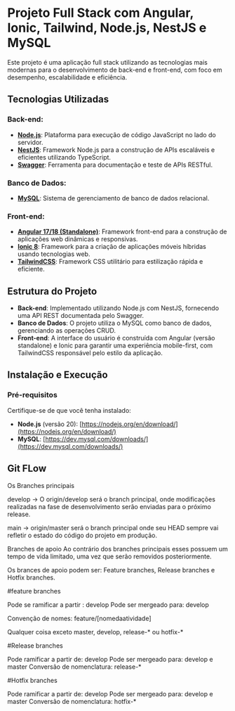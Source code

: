 # Projeto Full Stack com Angular, Ionic, Tailwind, Node.js, NestJS e MySQL

Este projeto é uma aplicação full stack utilizando as tecnologias mais modernas para o desenvolvimento de back-end e front-end, com foco em desempenho, escalabilidade e eficiência.

## Tecnologias Utilizadas

### Back-end:
- **[Node.js](https://nodejs.org/)**: Plataforma para execução de código JavaScript no lado do servidor.
- **[NestJS](https://nestjs.com/)**: Framework Node.js para a construção de APIs escaláveis e eficientes utilizando TypeScript.
- **[Swagger](https://swagger.io/)**: Ferramenta para documentação e teste de APIs RESTful.

### Banco de Dados:
- **[MySQL](https://www.mysql.com/)**: Sistema de gerenciamento de banco de dados relacional.

### Front-end:
- **[Angular 17/18 (Standalone)](https://angular.io/)**: Framework front-end para a construção de aplicações web dinâmicas e responsivas.
- **[Ionic 8](https://ionicframework.com/)**: Framework para a criação de aplicações móveis híbridas usando tecnologias web.
- **[TailwindCSS](https://tailwindcss.com/)**: Framework CSS utilitário para estilização rápida e eficiente.

## Estrutura do Projeto

- **Back-end**: Implementado utilizando Node.js com NestJS, fornecendo uma API REST documentada pelo Swagger.
- **Banco de Dados**: O projeto utiliza o MySQL como banco de dados, gerenciando as operações CRUD.
- **Front-end**: A interface do usuário é construída com Angular (versão standalone) e Ionic para garantir uma experiência mobile-first, com TailwindCSS responsável pelo estilo da aplicação.

## Instalação e Execução

### Pré-requisitos
Certifique-se de que você tenha instalado:
- **Node.js** (versão 20): [https://nodejs.org/en/download/](https://nodejs.org/en/download/)
- **MySQL**: [https://dev.mysql.com/downloads/](https://dev.mysql.com/downloads/)

## Git FLow

Os Branches principais

develop -> O origin/develop será o branch principal, onde modificações realizadas na fase de desenvolvimento serão enviadas para o próximo release.

main -> origin/master será o branch principal onde seu HEAD sempre vai refletir o estado do código do projeto em produção.

Branches de apoio
Ao contrário dos branches principais esses possuem um tempo de vida limitado, uma vez que serão removidos posteriormente.

Os brances de apoio podem ser: Feature branches, Release branches e Hotfix branches.

#feature branches

Pode se ramificar a partir : develop
Pode ser mergeado para: develop

Convenção de nomes: feature/[nomedaatividade]

Qualquer coisa exceto master, develop, release-* ou hotfix-*

#Release branches

Pode ramificar a partir de: develop
Pode ser mergeado para: develop e master
Conversão de nomenclatura: release-*

#Hotfix branches

Pode ramificar a partir de: develop
Pode ser mergeado para: develop e master
Conversão de nomenclatura: hotfix-*
